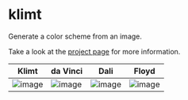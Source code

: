 klimt
=====

Generate a color scheme from an image.

Take a look at the [project page](http://jordan.matelsky.com/sketch/klimt/) for more information.

|  Klimt  | da Vinci | Dali | Floyd |
|----|----|----|----|
| ![image](https://cloud.githubusercontent.com/assets/693511/13205243/fb0ed96e-d8b1-11e5-8961-370fd7971873.png) | ![image](https://cloud.githubusercontent.com/assets/693511/13205295/4aa0b2f8-d8b3-11e5-84dd-152d5e508078.png) | ![image](https://cloud.githubusercontent.com/assets/693511/13205341/1baa7b40-d8b4-11e5-8646-2e4f460d6b1f.png) | ![image](https://cloud.githubusercontent.com/assets/693511/13205358/6b6f165e-d8b4-11e5-8845-4199e0df1125.png) |
